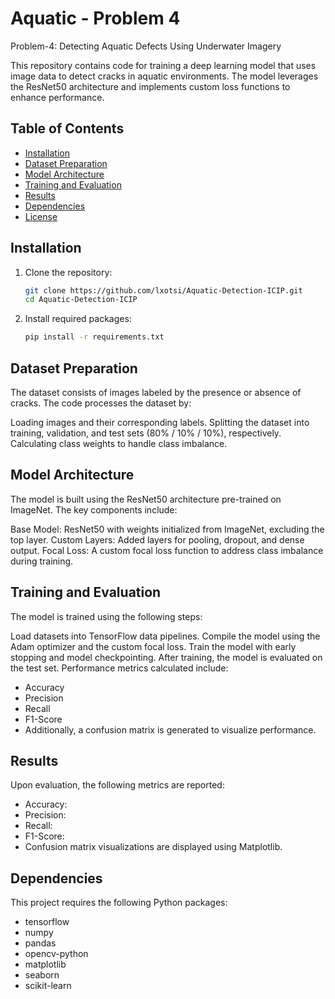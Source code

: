 # Aquatic - Problem 4
Problem-4: Detecting Aquatic Defects Using Underwater Imagery

This repository contains code for training a deep learning model that uses image data to detect cracks in aquatic environments. The model leverages the ResNet50 architecture and implements custom loss functions to enhance performance.

## Table of Contents
- [Installation](#installation)
- [Dataset Preparation](#dataset-preparation)
- [Model Architecture](#model-architecture)
- [Training and Evaluation](#training-and-evaluation)
- [Results](#results)
- [Dependencies](#dependencies)
- [License](#license)

## Installation

1. Clone the repository:
   ```bash
   git clone https://github.com/lxotsi/Aquatic-Detection-ICIP.git
   cd Aquatic-Detection-ICIP

2. Install required packages:
   ```bash
   pip install -r requirements.txt

## Dataset Preparation
The dataset consists of images labeled by the presence or absence of cracks. The code processes the dataset by:

Loading images and their corresponding labels.
Splitting the dataset into training, validation, and test sets (80% / 10% / 10%), respectively.
Calculating class weights to handle class imbalance.

## Model Architecture
The model is built using the ResNet50 architecture pre-trained on ImageNet. The key components include:

Base Model: ResNet50 with weights initialized from ImageNet, excluding the top layer.
Custom Layers: Added layers for pooling, dropout, and dense output.
Focal Loss: A custom focal loss function to address class imbalance during training.

## Training and Evaluation
The model is trained using the following steps:

Load datasets into TensorFlow data pipelines.
Compile the model using the Adam optimizer and the custom focal loss.
Train the model with early stopping and model checkpointing.
After training, the model is evaluated on the test set. Performance metrics calculated include:

- Accuracy
- Precision
- Recall
- F1-Score
- Additionally, a confusion matrix is generated to visualize performance.

## Results
Upon evaluation, the following metrics are reported:

- Accuracy: 
- Precision: 
- Recall: 
- F1-Score: 
- Confusion matrix visualizations are displayed using Matplotlib.

## Dependencies
This project requires the following Python packages:

- tensorflow
- numpy
- pandas
- opencv-python
- matplotlib
- seaborn
- scikit-learn

